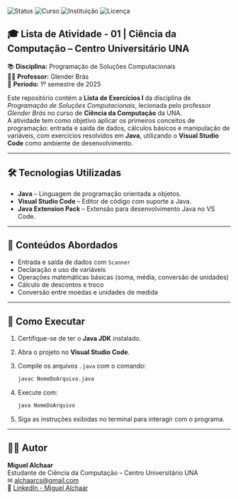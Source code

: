 ![Status](https://img.shields.io/badge/Status-%20Concluída-green)
![Curso](https://img.shields.io/badge/Curso-Ciência%20da%20Computação-blue)
![Instituição](https://img.shields.io/badge/Instituição-UNA-important)
![Licença](https://img.shields.io/badge/Licen%C3%A7a-MIT-yellow)

## 🎓 Lista de Atividade - 01 | Ciência da Computação – Centro Universitário UNA

📚 **Disciplina:** Programação de Soluções Computacionais  
👨‍🏫 **Professor:** Glender Brás  
📌 **Período:** 1º semestre de 2025  

Este repositório contém a **Lista de Exercícios I** da disciplina de *Programação de Soluções Computacionais*, lecionada pelo professor *Glender Brás* no curso de **Ciência da Computação** da UNA.  
A atividade tem como objetivo aplicar os primeiros conceitos de programação: entrada e saída de dados, cálculos básicos e manipulação de variáveis, com exercícios resolvidos em **Java**, 
utilizando o **Visual Studio Code** como ambiente de desenvolvimento.

---

## 🛠️ Tecnologias Utilizadas

- **Java** – Linguagem de programação orientada a objetos.  
- **Visual Studio Code** – Editor de código com suporte a Java.  
- **Java Extension Pack** – Extensão para desenvolvimento Java no VS Code.

---

## 🧠 Conteúdos Abordados

- Entrada e saída de dados com `Scanner`  
- Declaração e uso de variáveis  
- Operações matemáticas básicas (soma, média, conversão de unidades)  
- Cálculo de descontos e troco  
- Conversão entre moedas e unidades de medida  

---

## 🚀 Como Executar

1. Certifique-se de ter o **Java JDK** instalado.  
2. Abra o projeto no **Visual Studio Code**.  
3. Compile os arquivos `.java` com o comando:

   ```bash
   javac NomeDoArquivo.java
   ```

4. Execute com:

   ```bash
   java NomeDoArquivo
   ```

5. Siga as instruções exibidas no terminal para interagir com o programa.

---

## 👨‍💻 Autor

**Miguel Alchaar**  
Estudante de Ciência da Computação – Centro Universitário UNA  
✉ alchaarcs@gmail.com  
🔗 [LinkedIn - Miguel Alchaar](https://www.linkedin.com/in/miguelalchaar)
